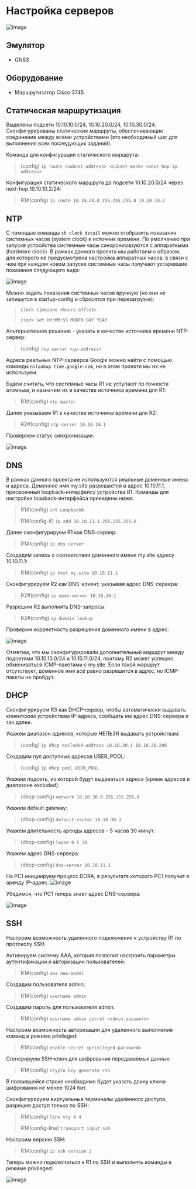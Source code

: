 # Настройка серверов
![image](https://github.com/user-attachments/assets/9e240007-fa74-47b9-9342-ac00ec1b1182)

## Эмулятор
* GNS3

## Оборудование
* Маршрутизатор Cisco 3745

## Статическая маршрутизация

Выделены подсети 10.10.10.0/24, 10.10.20.0/24, 10.10.30.0/24. Сконфигурированы статические маршруты, обеспечивающие соединение между всеми устройствами (это необходимый шаг для выполнения всех последующих заданий).

Команда для конфигурации статического маршрута:
> (config) `ip route <subnet-address> <subnet-mask> <next-hop-ip-address>`

Конфигурация статического маршрута до подсети 10.10.20.0/24 через next-hop 10.10.10.2/24:
> R1#(config) `ip route 10.10.20.0 255.255.255.0 10.10.10.2`

## NTP

С помощью команды `sh clock detail` можно отобразить показания системных часов (system clock) и источник времени. По умолчанию при запуске устройства системные часы синхронизируются с аппаратными (hardware clock). В рамках данного проекта мы работаем с образом, для которого не предусмотрена настройка аппаратных часов, в связи с чем при каждом новом запуске системные часы получают устаревшие показания следующего вида:

![image](https://github.com/user-attachments/assets/1a6fde21-edde-402c-8d6c-77f9affce70a)

Можно задать показания системных часов вручную (но они не запишутся в startup-config и сбросятся при перезагрузке):
>`clock timezone <hours-offset>`
>
>`clock set HH:MM:SS MONTH DAY YEAR`

Альтернативное решение - указать в качестве источника времени NTP-сервер:
>(config) `ntp server <ip-address>`

Адреса реальных NTP-серверов Google можно найти с помощью команды `nslookup time.google.com`, но в этом проекте мы их не используем.

Будем считать, что системные часы R1 не уступают по точности атомным, и назначим их в качестве источника времени для R1:
> R1#(config) `ntp master`

Далее указываем R1 в качестве источника времени для R2: 
> R2#(config) `ntp server 10.10.10.1`

Проверяем статус синхронизации:

![image](https://github.com/user-attachments/assets/55dba27e-8ea3-41c9-a8a5-d5fbf40c22f7)

## DNS

В рамках данного проекта не используются реальные доменные имена и адреса. Доменное имя my.site разрешается в адрес 10.10.11.1, присвоенный loopback-интерфейсу устройства R1. Команды для настройки loopback-интерфейса приведены ниже:

> R1#(config) `int Loopback0`
>
> R1#(config-if) `ip add 10.10.11.1 255.255.255.0`

Далее сконфигурируем R1 как DNS-сервер:
> R1#(config) `ip dns server`

Создадим запись о соответствии доменного имени my.site адресу 10.10.11.1: 
> R1#(config) `ip host my.site 10.10.11.1`

Сконфигурируем R2 как DNS-клиент, указывая адрес DNS-сервера:
> R2#(config) `ip name-server 10.10.10.1`

Разрешим R2 выполнять DNS-запросы:
> R2#(config) `ip domain lookup`

Проверим корректность разрешения доменного имени в адрес:

![image](https://github.com/user-attachments/assets/4480f846-83e9-4107-bce4-67e642e8ccc1)

Отметим, что мы сконфигурировали дополнительный маршрут между подсетями 10.10.10.0/24 и 10.10.11.0/24, поэтому R2 может успешно обмениваться ICMP-пакетами с my.site. Если такой маршрут отсутствует, доменное имя всё равно разрешится в адрес, но ICMP-пакеты не пройдут.

## DHCP

Сконфигурируем R3 как DHCP-сервер, чтобы автоматически выдавать клиентским устройствам IP-адреса, сообщать им адрес DNS-сервера и так далее.

Укажем диапазон адресов, которые НЕЛЬЗЯ выдавать устройствам:
>(config) `ip dhcp excluded-address 10.10.30.1 10.10.30.200`

Создадим пул доступных адресов USER_POOL:
>(config) `ip dhcp pool USER_POOL`

Укажем подсеть, из которой будут выдаваться адреса (кроме адресов в диапазоне excluded):
>(dhcp-config) `network 10.10.30.0 255.255.255.0`

Укажем default gateway:
>(dhcp-config) `default-router 10.10.30.3`

Укажем длительность аренды адресов - 5 часов 30 минут:
>(dhcp-config) `lease 0 5 30`

Укажем адрес DNS-сервера:
>(dhcp-config) `dns-server 10.10.11.1`

На PC1 инициируем процесс DORA, в результате которого PC1 получит в аренду IP-адрес:
![image](https://github.com/user-attachments/assets/fc6488b5-32ee-47de-bffe-19605b858012)

Убедимся, что PC1 теперь знает адрес DNS-сервера:

![image](https://github.com/user-attachments/assets/46c763db-c6b8-4399-9f99-753fe874e502)

## SSH

Настроим возможность удаленного подключения к устройству R1 по протоколу SSH.

Активируем систему AAA, которая позволит настроить параметры аутентификации и авторизации пользователей:
> R1#(config) `aaa new-model`

Создадим пользователя admin:
> R1#(config) `username admin`

Создадим пароль для пользователя admin:
> R1#(config) `username admin secret <admin-password>`

Настроим возможность авторизации для удаленного выполнения команд в режиме privileged:
> R1#(config) `enable secret <privileged-password>`

Сгенерируем SSH-ключ для шифрования передаваемых данных:
> R1#(config) `crypto key generate rsa`

В появившейся строке необходимо будет указать длину ключа шифрования не менее 1024 бит.

Сконфигурируем виртуальные терминалы удаленного доступа, разрешив доступ только по SSH:
> R1#(config) `line vty 0 4`
>
> R1#(config-line) `transport input ssh`

Настроим версию SSH:
> R1#(config) `ip ssh version 2`

Теперь можно подключаться к R1 по SSH и выполнять команды в режиме privileged:

![image](https://github.com/user-attachments/assets/c129cf0c-c1d1-4251-89f4-d5a12aad4728)
